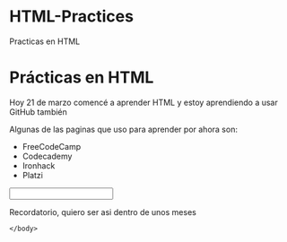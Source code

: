 # HTML-Practices
Practicas en HTML
<!DOCTYPE html>
<html>
  <head>
    <title><strong>Prácticas en HTML</strong></title>
  </head>
    <body>
      <h1>Prácticas en HTML</h1>
      <p>Hoy 21 de marzo comencé a aprender HTML y estoy aprendiendo a usar GitHub también</p>
      <p>Algunas de las paginas que uso para aprender por ahora son:</p>
      <ul>
        <li>FreeCodeCamp</li>
        <li>Codecademy</li>
        <li>Ironhack</li>
        <li>Platzi</li>
      </ul>
      <input type="text"></input>
      <p>Recordatorio, quiero ser asi dentro de unos meses</p>
      <a href="https://twitter.com/nateliason/status/1505207670789353472?s=20&t=wt18qsNwQRdKL4D2NXe9Ng"></a>

    </body>
  </head>
</html>
